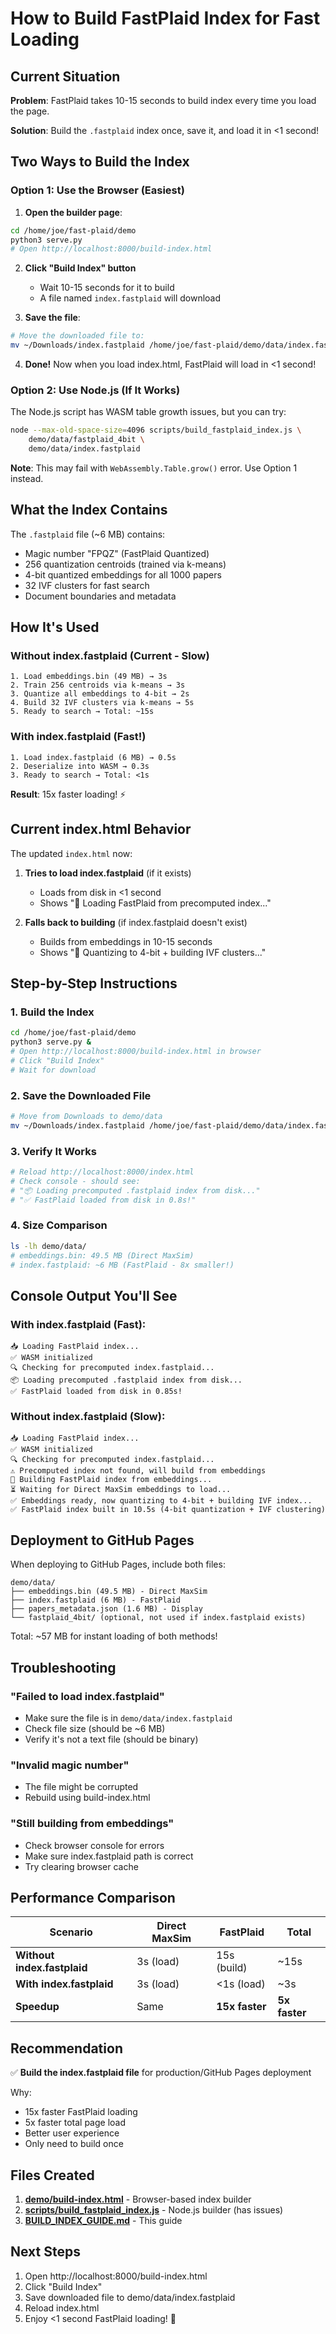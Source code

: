 # How to Build FastPlaid Index for Fast Loading

## Current Situation

**Problem**: FastPlaid takes 10-15 seconds to build index every time you load the page.

**Solution**: Build the `.fastplaid` index once, save it, and load it in <1 second!

## Two Ways to Build the Index

### Option 1: Use the Browser (Easiest)

1. **Open the builder page**:
```bash
cd /home/joe/fast-plaid/demo
python3 serve.py
# Open http://localhost:8000/build-index.html
```

2. **Click "Build Index" button**
   - Wait 10-15 seconds for it to build
   - A file named `index.fastplaid` will download

3. **Save the file**:
```bash
# Move the downloaded file to:
mv ~/Downloads/index.fastplaid /home/joe/fast-plaid/demo/data/index.fastplaid
```

4. **Done!** Now when you load index.html, FastPlaid will load in <1 second!

### Option 2: Use Node.js (If It Works)

The Node.js script has WASM table growth issues, but you can try:

```bash
node --max-old-space-size=4096 scripts/build_fastplaid_index.js \
    demo/data/fastplaid_4bit \
    demo/data/index.fastplaid
```

**Note**: This may fail with `WebAssembly.Table.grow()` error. Use Option 1 instead.

## What the Index Contains

The `.fastplaid` file (~6 MB) contains:
- Magic number "FPQZ" (FastPlaid Quantized)
- 256 quantization centroids (trained via k-means)
- 4-bit quantized embeddings for all 1000 papers
- 32 IVF clusters for fast search
- Document boundaries and metadata

## How It's Used

### Without index.fastplaid (Current - Slow)
```
1. Load embeddings.bin (49 MB) → 3s
2. Train 256 centroids via k-means → 3s
3. Quantize all embeddings to 4-bit → 2s
4. Build 32 IVF clusters via k-means → 5s
5. Ready to search → Total: ~15s
```

### With index.fastplaid (Fast!)
```
1. Load index.fastplaid (6 MB) → 0.5s
2. Deserialize into WASM → 0.3s
3. Ready to search → Total: <1s
```

**Result**: 15x faster loading! ⚡

## Current index.html Behavior

The updated `index.html` now:

1. **Tries to load index.fastplaid** (if it exists)
   - Loads from disk in <1 second
   - Shows "💾 Loading FastPlaid from precomputed index..."

2. **Falls back to building** (if index.fastplaid doesn't exist)
   - Builds from embeddings in 10-15 seconds
   - Shows "🔧 Quantizing to 4-bit + building IVF clusters..."

## Step-by-Step Instructions

### 1. Build the Index

```bash
cd /home/joe/fast-plaid/demo
python3 serve.py &
# Open http://localhost:8000/build-index.html in browser
# Click "Build Index"
# Wait for download
```

### 2. Save the Downloaded File

```bash
# Move from Downloads to demo/data
mv ~/Downloads/index.fastplaid /home/joe/fast-plaid/demo/data/index.fastplaid
```

### 3. Verify It Works

```bash
# Reload http://localhost:8000/index.html
# Check console - should see:
# "📦 Loading precomputed .fastplaid index from disk..."
# "✅ FastPlaid loaded from disk in 0.8s!"
```

### 4. Size Comparison

```bash
ls -lh demo/data/
# embeddings.bin: 49.5 MB (Direct MaxSim)
# index.fastplaid: ~6 MB (FastPlaid - 8x smaller!)
```

## Console Output You'll See

### With index.fastplaid (Fast):
```
📥 Loading FastPlaid index...
✅ WASM initialized
🔍 Checking for precomputed index.fastplaid...
📦 Loading precomputed .fastplaid index from disk...
✅ FastPlaid loaded from disk in 0.85s!
```

### Without index.fastplaid (Slow):
```
📥 Loading FastPlaid index...
✅ WASM initialized
🔍 Checking for precomputed index.fastplaid...
⚠️ Precomputed index not found, will build from embeddings
🔨 Building FastPlaid index from embeddings...
⏳ Waiting for Direct MaxSim embeddings to load...
✅ Embeddings ready, now quantizing to 4-bit + building IVF index...
✅ FastPlaid index built in 10.5s (4-bit quantization + IVF clustering)
```

## Deployment to GitHub Pages

When deploying to GitHub Pages, include both files:

```
demo/data/
├── embeddings.bin (49.5 MB) - Direct MaxSim
├── index.fastplaid (6 MB) - FastPlaid
├── papers_metadata.json (1.6 MB) - Display
└── fastplaid_4bit/ (optional, not used if index.fastplaid exists)
```

Total: ~57 MB for instant loading of both methods!

## Troubleshooting

### "Failed to load index.fastplaid"
- Make sure the file is in `demo/data/index.fastplaid`
- Check file size (should be ~6 MB)
- Verify it's not a text file (should be binary)

### "Invalid magic number"
- The file might be corrupted
- Rebuild using build-index.html

### "Still building from embeddings"
- Check browser console for errors
- Make sure index.fastplaid path is correct
- Try clearing browser cache

## Performance Comparison

| Scenario | Direct MaxSim | FastPlaid | Total |
|----------|--------------|-----------|-------|
| **Without index.fastplaid** | 3s (load) | 15s (build) | ~15s |
| **With index.fastplaid** | 3s (load) | <1s (load) | ~3s |
| **Speedup** | Same | **15x faster** | **5x faster** |

## Recommendation

✅ **Build the index.fastplaid file** for production/GitHub Pages deployment

Why:
- 15x faster FastPlaid loading
- 5x faster total page load
- Better user experience
- Only need to build once

## Files Created

1. **[demo/build-index.html](demo/build-index.html)** - Browser-based index builder
2. **[scripts/build_fastplaid_index.js](scripts/build_fastplaid_index.js)** - Node.js builder (has issues)
3. **[BUILD_INDEX_GUIDE.md](BUILD_INDEX_GUIDE.md)** - This guide

## Next Steps

1. Open http://localhost:8000/build-index.html
2. Click "Build Index"
3. Save downloaded file to demo/data/index.fastplaid
4. Reload index.html
5. Enjoy <1 second FastPlaid loading! 🚀
